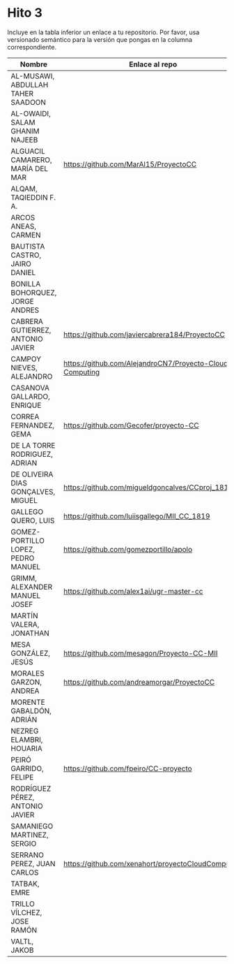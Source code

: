 # Hito 3

Incluye en la tabla inferior un enlace a tu repositorio. Por favor,
usa versionado semántico para la versión que pongas en la columna
correspondiente.

| Nombre   | Enlace al repo | Versión |
|----------|--------------- |---------|
| AL-MUSAWI,  ABDULLAH TAHER SAADOON | | |
| AL-OWAIDI,  SALAM GHANIM NAJEEB | | |
| ALGUACIL CAMARERO,  MARÍA DEL MAR | https://github.com/MarAl15/ProyectoCC | 3.0.0 |
| ALQAM,  TAQIEDDIN F. A. | | |
| ARCOS ANEAS, CARMEN | | |
| BAUTISTA CASTRO,  JAIRO DANIEL | | |
| BONILLA BOHORQUEZ,  JORGE ANDRES | | |
| CABRERA GUTIERREZ,  ANTONIO JAVIER | https://github.com/javiercabrera184/ProyectoCC | 3.1 |
| CAMPOY NIEVES, ALEJANDRO | https://github.com/AlejandroCN7/Proyecto-Cloud-Computing | 3.2 |
| CASANOVA GALLARDO, ENRIQUE | | |
| CORREA FERNANDEZ,  GEMA | https://github.com/Gecofer/proyecto-CC | 3.1 |
| DE LA TORRE RODRIGUEZ,  ADRIAN | | |
| DE OLIVEIRA DIAS GONÇALVES, MIGUEL | https://github.com/migueldgoncalves/CCproj_1819 | 3.0.2 |
| GALLEGO QUERO,  LUIS | https://github.com/luiisgallego/MII_CC_1819 | 3.0 |
| GOMEZ-PORTILLO LOPEZ,  PEDRO MANUEL | https://github.com/gomezportillo/apolo | 3.3.3 |
| GRIMM,  ALEXANDER MANUEL JOSEF | https://github.com/alex1ai/ugr-master-cc | 3.1 **Reentregada** |
| MARTÍN VALERA, JONATHAN | | |
| MESA GONZÁLEZ, JESÚS | https://github.com/mesagon/Proyecto-CC-MII | 3.0.2 |
| MORALES GARZON,  ANDREA | https://github.com/andreamorgar/ProyectoCC | 3.0 |
| MORENTE GABALDÓN, ADRIÁN | | |
| NEZREG ELAMBRI,   HOUARIA | | |
| PEIRÓ GARRIDO,  FELIPE | https://github.com/fpeiro/CC-proyecto | 3 |
| RODRÍGUEZ PÉREZ, ANTONIO JAVIER | | |
| SAMANIEGO MARTINEZ,  SERGIO | | |
| SERRANO PEREZ,  JUAN CARLOS | https://github.com/xenahort/proyectoCloudComputing | 2 |
| TATBAK,  EMRE | | |
| TRILLO VÍLCHEZ,  JOSE RAMÓN | | |
| VALTL,  JAKOB | | |
